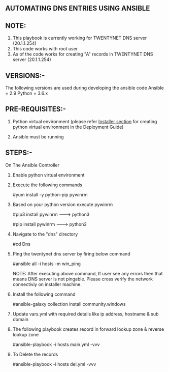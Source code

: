 ## AUTOMATING DNS ENTRIES USING ANSIBLE  ##

NOTE:
-----
1. This playbook is currently working for TWENTYNET DNS server (20.1.1.254)
2. This code works with root user
3. As of the code works for creating "A" records in TWENTYNET DNS server (20.1.1.254)

VERSIONS:-
--------
The following versions are used during developing the ansible code
      Ansible = 2.9
      Python  = 3.6.x

PRE-REQUISITES:-
--------------
1. Python virtual environment (please refer [Installer section](https://hewlettpackard.github.io/hpe-solutions-hpecp/5.2-Synergy/Solution-Deployment/Host-Configuration.html#installer-machine) for creating python virtual environment in the Deployment Guide)

2. Ansible must be running

STEPS:-
-----
On The Ansible Controller 

1. Enable python virtual environment

2. Execute the following commands

   #yum install -y python-pip pywinrm

3. Based on your python version execute pywinrm

   #pip3 install pywinrm    ---> python3

   #pip install pywinrm     ---> python2

4. Navigate to the "dns" directory

   #cd Dns

5. Ping the twentynet dns server by firing below command

   #ansible all -i hosts -m win_ping

   NOTE: After executing above command, If user see any errors then that means DNS server is not pingable. Please cross verify the network connectiviy on installer machine. 

6. Install the following command

   #ansible-galaxy collection install community.windows

7. Update vars.yml with required details like ip address, hostname & sub domain

8. The following playbook creates record in forward lookup zone & reverse lookup zone

   #ansible-playbook -i hosts main.yml -vvv

9. To Delete the records

   #ansible-playbook -i hosts del.yml -vvv
